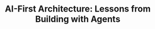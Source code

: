 ---
title: "AI-First Architecture: Lessons from Building with Agents"
description: "How we transformed our development process using AI agents and what we learned about architecture in the age of AI."
publishedAt: 2024-11-15
tags: ["ai", "architecture", "agents"]
url: "https://blog.osixtech.com/ai-first-architecture"
stars: 89
featured: true
---